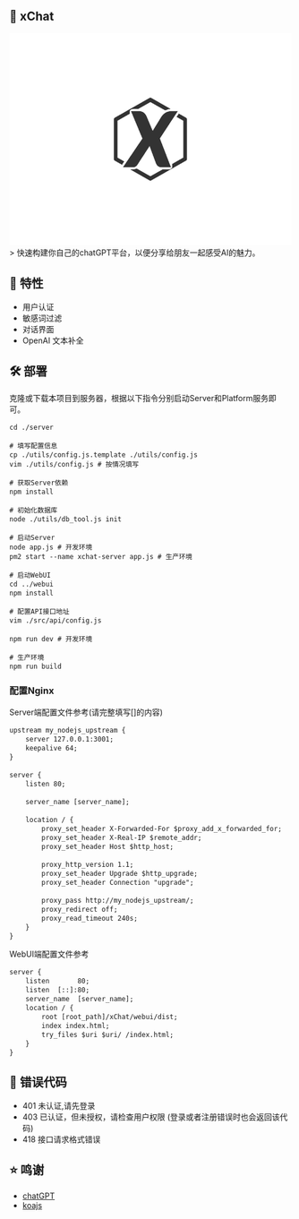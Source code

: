 ## :rocket: xChat
<div style="text-align:center;"><img src="./webui/src/assets/logo.png" /></div>
> 快速构建你自己的chatGPT平台，以便分享给朋友一起感受AI的魅力。

## :scroll: 特性
* 用户认证
* 敏感词过滤
* 对话界面
* OpenAI 文本补全

## :hammer_and_wrench: 部署

克隆或下载本项目到服务器，根据以下指令分别启动Server和Platform服务即可。

```shell
cd ./server

# 填写配置信息
cp ./utils/config.js.template ./utils/config.js
vim ./utils/config.js # 按情况填写

# 获取Server依赖
npm install

# 初始化数据库
node ./utils/db_tool.js init

# 启动Server
node app.js # 开发环境
pm2 start --name xchat-server app.js # 生产环境

# 启动WebUI
cd ../webui
npm install

# 配置API接口地址
vim ./src/api/config.js

npm run dev # 开发环境

# 生产环境
npm run build
```

### 配置Nginx

Server端配置文件参考(请完整填写[]的内容)

```
upstream my_nodejs_upstream {
    server 127.0.0.1:3001;
    keepalive 64;
}

server {
    listen 80;

    server_name [server_name];

    location / {
        proxy_set_header X-Forwarded-For $proxy_add_x_forwarded_for;
        proxy_set_header X-Real-IP $remote_addr;
        proxy_set_header Host $http_host;

        proxy_http_version 1.1;
        proxy_set_header Upgrade $http_upgrade;
        proxy_set_header Connection "upgrade";

        proxy_pass http://my_nodejs_upstream/;
        proxy_redirect off;
        proxy_read_timeout 240s;
    }
}
```

WebUI端配置文件参考

```
server {
    listen       80;
    listen  [::]:80;
    server_name  [server_name];
    location / {
        root [root_path]/xChat/webui/dist;
        index index.html;
        try_files $uri $uri/ /index.html;
    }
}
```
## :lady_beetle: 错误代码 

* 401 未认证,请先登录
* 403 已认证，但未授权，请检查用户权限  (登录或者注册错误时也会返回该代码)
* 418 接口请求格式错误

## :star: 鸣谢
* [chatGPT](https://chat.openai.com/chat)
* [koajs](https://github.com/koajs/koa)
